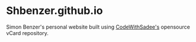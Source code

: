 # Shbenzer.github.io

Simon Benzer's personal website built using [CodeWithSadee's](https://www.twitter.com/codewithsadee) opensource vCard repository.

